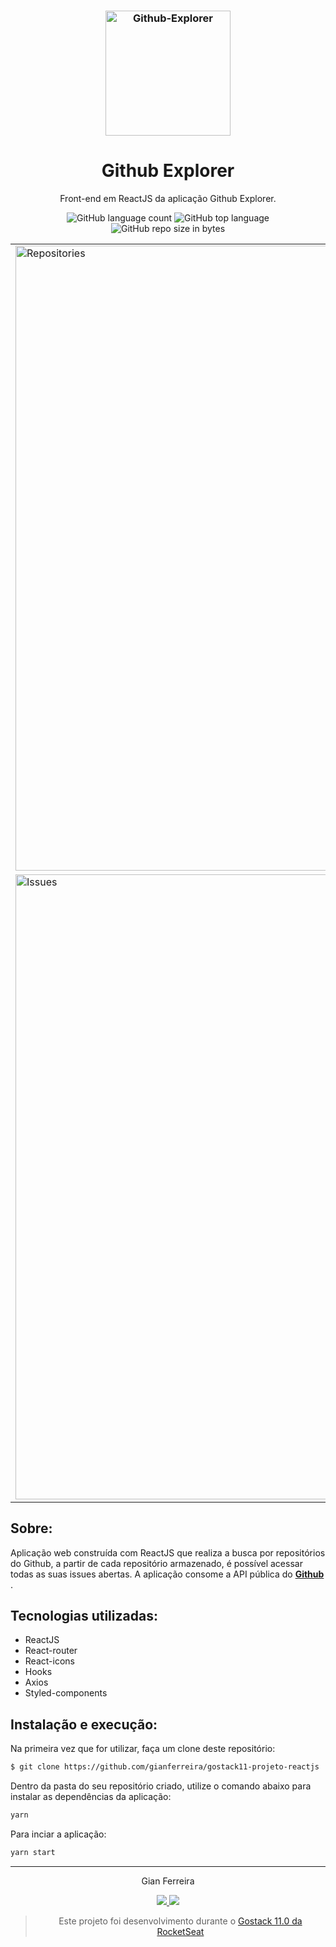 <h3 align="center">
  <img alt="Github-Explorer" src="https://github.com/gianferreira/gostack11-projeto-reactjs/blob/master/readme-logo.svg" width="200px"/>
</h3>

<h1 align="center">
  Github Explorer
</h1>

<p align="center">Front-end em ReactJS da aplicação Github Explorer.</p>

<p align="center">
  <img alt="GitHub language count" src="https://img.shields.io/github/languages/count/gianferreira/gostack11-projeto-reactjs">
  <img alt="GitHub top language" src="https://img.shields.io/github/languages/top/gianferreira/gostack11-projeto-reactjs">
  <img alt="GitHub repo size in bytes" src="https://img.shields.io/github/repo-size/gianferreira/gostack11-projeto-reactjs">
</p>

<table>
  <tr>
    <td>
      <img alt="Repositories" src="https://github.com/gianferreira/gostack11-projeto-reactjs/blob/master/readme-repositories.png" width="1000px"/>
    </td>
  </tr>
  <tr>
    <td>
      <img alt="Issues" src="https://github.com/gianferreira/gostack11-projeto-reactjs/blob/master/readme-issues.png" width="1000px"/>
    </td>
  </tr>
</table>

## Sobre:

Aplicação web construída com ReactJS que realiza a busca por repositórios do Github, a partir de cada repositório armazenado, é possível acessar todas as suas issues abertas. A aplicação consome a API pública do <a href="https://api.github.com/"><b> Github </b></a>.

## Tecnologias utilizadas:

- ReactJS
- React-router
- React-icons
- Hooks
- Axios
- Styled-components

## Instalação e execução:

Na primeira vez que for utilizar, faça um clone deste repositório:

```bash
$ git clone https://github.com/gianferreira/gostack11-projeto-reactjs
```

Dentro da pasta do seu repositório criado, utilize o comando abaixo para instalar as dependências da aplicação:

```bash
yarn
```

Para inciar a aplicação:

```bash
yarn start
```

---

<p align="center"> Gian Ferreira </p>
<p align="center">
  <a alt="Gian Ferreira" href="https://www.linkedin.com/in/gian-ferreira-7750a9179/">
    <img src="https://img.shields.io/badge/LinkedIn-Gian_Ferreira-7750a9179?logo=linkedin"/>
  </a>
  <a alt="Gian Ferreira" href="https://github.com/gianferreira">
    <img src="https://img.shields.io/badge/Gian_Ferreira-GitHub-000?logo=github"/>
  </a>
</p>

<blockquote align="center">
  Este projeto foi desenvolvimento durante o
    <a href="https://rocketseat.com.br/gostack">
      Gostack 11.0 da RocketSeat
    </a>
</blockquote>
